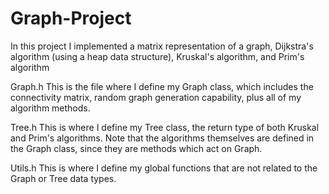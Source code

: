 # Graph-Project
In this project I implemented a matrix representation of a graph, Dijkstra's algorithm (using a heap data structure), Kruskal's algorithm, and Prim's algorithm

Graph.h
This is the file where I define my Graph class, which includes the connectivity matrix, random graph generation capability, plus all of my algorithm methods.

Tree.h
This is where I define my Tree class, the return type of both Kruskal and Prim's algorithms. Note that the algorithms themselves are defined in the Graph class, 
since they are methods which act on Graph.

Utils.h
This is where I define my global functions that are not related to the Graph or Tree data types.
